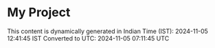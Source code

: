 # My Project

This content is dynamically generated in Indian Time (IST): 2024-11-05 12:41:45 IST
Converted to UTC: 2024-11-05 07:11:45 UTC
